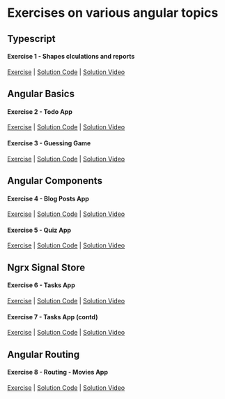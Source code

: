 # Exercises on various angular topics

##  Typescript
#### Exercise 1 - Shapes clculations and reports
[Exercise](./ex01-typescript/README.md) 
|
[Solution Code](./ex01-typescript/solution/) 
|
[Solution Video](https://youtu.be/kz9DJVaBk6w) 

## Angular Basics
#### Exercise 2 - Todo App
[Exercise](./ex02-angular-basics/README.md) 
|
[Solution Code](./ex02-angular-basics/solution/)
|
[Solution Video](https://youtu.be/6g4u_I88vGk)

#### Exercise 3 - Guessing Game
[Exercise](./ex03-angular-basics/README.md) 
|
[Solution Code](./ex03-angular-basics/solution/)
|
[Solution Video](https://youtu.be/pS5rY1uimhw)
   
## Angular Components
#### Exercise 4 - Blog Posts App
[Exercise](./ex04-angular-components/README.md) 
|
[Solution Code](./ex04-angular-components/solution/)
|
[Solution Video](https://youtu.be/6G9JeDjU_F4)

#### Exercise 5 - Quiz App
[Exercise](./ex05-angular-components/README.md) 
|
[Solution Code](./ex05-angular-components/solution/)
|
[Solution Video](https://youtu.be/O4A1Mn81wnE)

## Ngrx Signal Store
#### Exercise 6 - Tasks App
[Exercise](./ex06-ngrx-signals/README.md)
|
[Solution Code](./ex06-ngrx-signals/solution/)
|
[Solution Video](https://youtu.be/xMH8GybG1QY)

#### Exercise 7 - Tasks App (contd)
[Exercise](./ex07-ngrx-rxjs-interop/README.md)
|
[Solution Code](./ex07-ngrx-rxjs-interop/solution)
|
[Solution Video](https://youtu.be/_M_4jP2mA5w)

## Angular Routing
#### Exercise 8 - Routing - Movies App
[Exercise](./ex08-routing/README.md)
|
[Solution Code](./ex08-routing/solution)
|
[Solution Video](https://youtu.be/xMH8GybG1QY)

